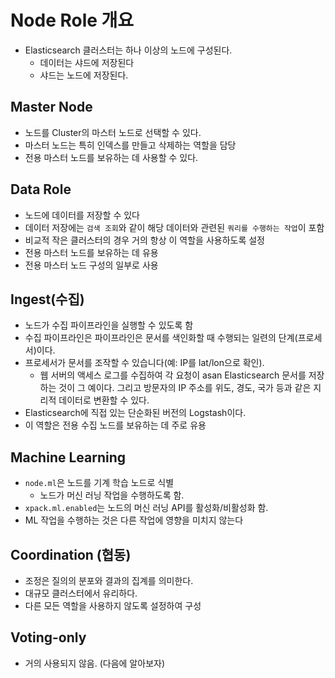 # Node Role 개요

-   Elasticsearch 클러스터는 하나 이상의 노드에 구성된다.
    -   데이터는 샤드에 저장된다
    -   샤드는 노드에 저장된다.

## Master Node

-   노드를 Cluster의 마스터 노드로 선택할 수 있다.
-   마스터 노드는 특히 인덱스를 만들고 삭제하는 역할을 담당
-   전용 마스터 노드를 보유하는 데 사용할 수 있다.

## Data Role

-   노드에 데이터를 저장할 수 있다
-   데이터 저장에는 `검색 조회`와 같이 해당 데이터와 관련된 `쿼리를 수행하는 작업`이 포함
-   비교적 작은 클러스터의 경우 거의 항상 이 역할을 사용하도록 설정
-   전용 마스터 노드를 보유하는 데 유용
-   전용 마스터 노드 구성의 일부로 사용

## Ingest(수집)

-   노드가 수집 파이프라인을 실행할 수 있도록 함
-   수집 파이프라인은 파이프라인은 문서를 색인화할 때 수행되는 일련의 단계(프로세서)이다.
-   프로세서가 문서를 조작할 수 있습니다(예: IP를 lat/lon으로 확인).
    -   웹 서버의 액세스 로그를 수집하여 각 요청이 asan Elasticsearch 문서를 저장하는 것이 그 예이다.
        그리고 방문자의 IP 주소를 위도, 경도, 국가 등과 같은 지리적 데이터로 변환할 수 있다.
-   Elasticsearch에 직접 있는 단순화된 버전의 Logstash이다.
-   이 역할은 전용 수집 노드를 보유하는 데 주로 유용

## Machine Learning

-   `node.ml`은 노드를 기계 학습 노드로 식별
    -   노드가 머신 러닝 작업을 수행하도록 함.
-   `xpack.ml.enabled`는 노드의 머신 러닝 API를 활성화/비활성화 함.
-   ML 작업을 수행하는 것은 다른 작업에 영향을 미치지 않는다

## Coordination (협동)

-   조정은 질의의 분포와 결과의 집계를 의미한다.
-   대규모 클러스터에서 유리하다.
-   다른 모든 역할을 사용하지 않도록 설정하여 구성

## Voting-only

-   거의 사용되지 않음. (다음에 알아보자)
